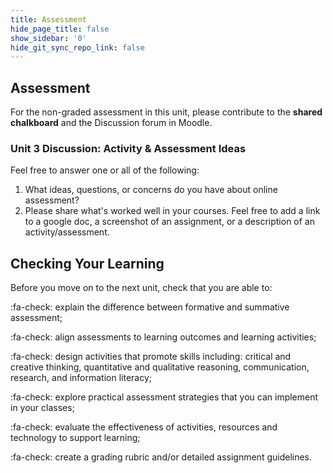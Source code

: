 ```yaml
---
title: Assessment
hide_page_title: false
show_sidebar: '0'
hide_git_sync_repo_link: false
---
```


## Assessment

For the non-graded assessment in this unit, please contribute to the **shared chalkboard** and the Discussion forum in Moodle.

### Unit 3 Discussion: Activity & Assessment Ideas
Feel free to answer one or all of the following:
1. What ideas, questions, or concerns do you have about online assessment?
2. Please share what's worked well in your courses. Feel free to add a link to a google doc, a screenshot of an assignment, or a description of an activity/assessment.


## Checking Your Learning

Before you move on to the next unit, check that you are able to:  

:fa-check: explain the difference between formative and summative assessment;

:fa-check: align assessments to learning outcomes and learning activities;

:fa-check: design activities that promote skills including: critical and creative thinking, quantitative and qualitative reasoning, communication, research, and information literacy;

:fa-check: explore practical assessment strategies that you can implement in your classes;

:fa-check: evaluate the effectiveness of activities, resources and technology to support learning;

:fa-check: create a grading rubric and/or detailed assignment guidelines.
